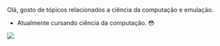 Olá, gosto de tópicos relacionados a ciência da computação e emulação.

- Atualmente cursando ciência da computação. 😳 

<img src="https://github-readme-stats.vercel.app/api/top-langs/?username=Every2&layout=compact&theme=dracula" />



